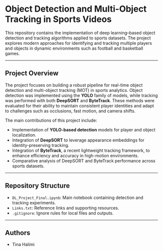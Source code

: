 # Object Detection and Multi-Object Tracking in Sports Videos

This repository contains the implementation of deep learning–based object detection and tracking algorithms applied to sports datasets. The project explores modern approaches for identifying and tracking multiple players and objects in dynamic environments such as football and basketball games.

---

## Project Overview

The project focuses on building a robust pipeline for real-time object detection and multi-object tracking (MOT) in sports analytics. Object detection was implemented using the **YOLO** family of models, while tracking was performed with both **DeepSORT** and **ByteTrack**. These methods were evaluated for their ability to maintain consistent player identities and adapt to challenges such as occlusions, fast motion, and camera shifts.

The main contributions of this project include:

- Implementation of **YOLO-based detection** models for player and object localization.  
- Integration of **DeepSORT** to leverage appearance embeddings for identity-preserving tracking.  
- Integration of **ByteTrack**, a recent lightweight tracking framework, to enhance efficiency and accuracy in high-motion environments.  
- Comparative analysis of DeepSORT and ByteTrack performance across sports datasets.  

---

## Repository Structure

- `DL_Project_Final.ipynb`: Main notebook containing detection and tracking experiments.  
- `Links.txt`: Reference links and supporting resources.  
- `.gitignore`: Ignore rules for local files and outputs.  

---

## Authors

- Tina Halimi  
